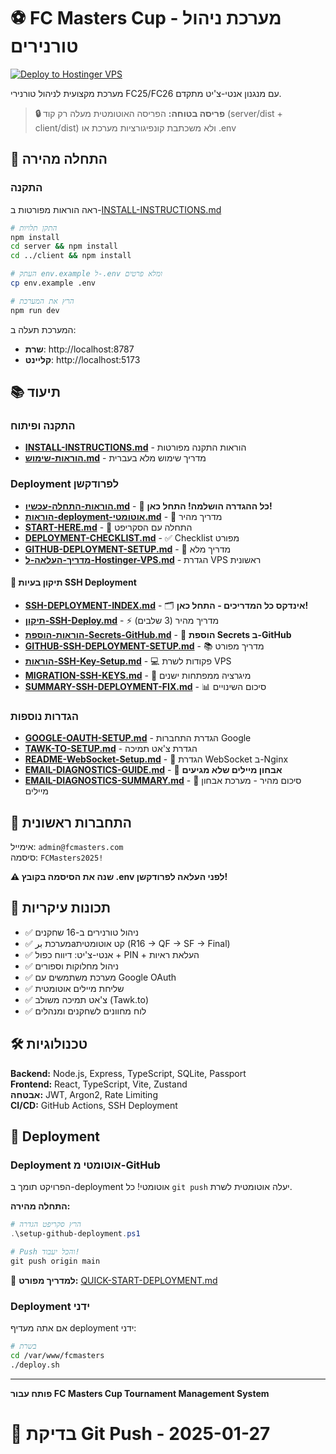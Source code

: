 # ⚽ FC Masters Cup - מערכת ניהול טורנירים

[![Deploy to Hostinger VPS](https://github.com/roizohar199/fcmasters/actions/workflows/deploy.yml/badge.svg)](https://github.com/roizohar199/fcmasters/actions/workflows/deploy.yml)

מערכת מקצועית לניהול טורנירי FC25/FC26 עם מנגנון אנטי-צ'יט מתקדם.

> **🔒 פריסה בטוחה:** הפריסה האוטומטית מעלה רק קוד (server/dist + client/dist) ולא משכתבת קונפיגורציות מערכת או .env

## 🚀 התחלה מהירה

### התקנה
ראה הוראות מפורטות ב-[INSTALL-INSTRUCTIONS.md](INSTALL-INSTRUCTIONS.md)

```bash
# התקן תלויות
npm install
cd server && npm install
cd ../client && npm install

# העתק env.example ל-.env ומלא פרטים
cp env.example .env

# הרץ את המערכת
npm run dev
```

המערכת תעלה ב:
- **שרת**: http://localhost:8787
- **קליינט**: http://localhost:5173

## 📚 תיעוד

### התקנה ופיתוח
- **[INSTALL-INSTRUCTIONS.md](INSTALL-INSTRUCTIONS.md)** - הוראות התקנה מפורטות
- **[הוראות-שימוש.md](הוראות-שימוש.md)** - מדריך שימוש מלא בעברית

### Deployment לפרודקשן
- **[הוראות-התחלה-עכשיו.md](הוראות-התחלה-עכשיו.md)** - 🎉 **כל ההגדרה הושלמה! התחל כאן!**
- **[הוראות-deployment-אוטומטי.md](הוראות-deployment-אוטומטי.md)** - 🎯 מדריך מהיר
- **[START-HERE.md](START-HERE.md)** - 🚀 התחלה עם הסקריפט
- **[DEPLOYMENT-CHECKLIST.md](DEPLOYMENT-CHECKLIST.md)** - ✅ Checklist מפורט
- **[GITHUB-DEPLOYMENT-SETUP.md](GITHUB-DEPLOYMENT-SETUP.md)** - 📖 מדריך מלא
- **[מדריך-העלאה-ל-Hostinger-VPS.md](מדריך-העלאה-ל-Hostinger-VPS.md)** - הגדרת VPS ראשונית

#### 🔧 תיקון בעיות SSH Deployment
- **[SSH-DEPLOYMENT-INDEX.md](SSH-DEPLOYMENT-INDEX.md)** - 🗂️ **אינדקס כל המדריכים - התחל כאן!**
- **[תיקון-SSH-Deploy.md](תיקון-SSH-Deploy.md)** - ⚡ מדריך מהיר (3 שלבים)
- **[הוראות-הוספת-Secrets-GitHub.md](הוראות-הוספת-Secrets-GitHub.md)** - 🔐 **הוספת Secrets ב-GitHub**
- **[GITHUB-SSH-DEPLOYMENT-SETUP.md](GITHUB-SSH-DEPLOYMENT-SETUP.md)** - 📚 מדריך מפורט
- **[הוראות-SSH-Key-Setup.md](הוראות-SSH-Key-Setup.md)** - 💻 פקודות לשרת VPS
- **[MIGRATION-SSH-KEYS.md](MIGRATION-SSH-KEYS.md)** - 🔄 מיגרציה ממפתחות ישנים
- **[SUMMARY-SSH-DEPLOYMENT-FIX.md](SUMMARY-SSH-DEPLOYMENT-FIX.md)** - 📊 סיכום השינויים

### הגדרות נוספות
- **[GOOGLE-OAUTH-SETUP.md](GOOGLE-OAUTH-SETUP.md)** - הגדרת התחברות Google
- **[TAWK-TO-SETUP.md](TAWK-TO-SETUP.md)** - הגדרת צ'אט תמיכה
- **[README-WebSocket-Setup.md](README-WebSocket-Setup.md)** - 🔌 הגדרת WebSocket ב-Nginx
- **[EMAIL-DIAGNOSTICS-GUIDE.md](EMAIL-DIAGNOSTICS-GUIDE.md)** - 📧 **אבחון מיילים שלא מגיעים**
- **[EMAIL-DIAGNOSTICS-SUMMARY.md](EMAIL-DIAGNOSTICS-SUMMARY.md)** - 📧 סיכום מהיר - מערכת אבחון מיילים

## 🔐 התחברות ראשונית

אימייל: `admin@fcmasters.com`  
סיסמה: `FCMasters2025!`

**⚠️ שנה את הסיסמה בקובץ .env לפני העלאה לפרודקשן!**

## 🎯 תכונות עיקריות

- ✅ ניהול טורנירים ב-16 שחקנים
- ✅ מערכת برaקט אוטומטית (R16 → QF → SF → Final)
- ✅ אנטי-צ'יט: דיווח כפול + PIN + העלאת ראיות
- ✅ ניהול מחלוקות וספורים
- ✅ מערכת משתמשים עם Google OAuth
- ✅ שליחת מיילים אוטומטית
- ✅ צ'אט תמיכה משולב (Tawk.to)
- ✅ לוח מחוונים לשחקנים ומנהלים

## 🛠️ טכנולוגיות

**Backend:** Node.js, Express, TypeScript, SQLite, Passport  
**Frontend:** React, TypeScript, Vite, Zustand  
**אבטחה:** JWT, Argon2, Rate Limiting  
**CI/CD:** GitHub Actions, SSH Deployment

## 🚀 Deployment

### Deployment אוטומטי מ-GitHub

הפרויקט תומך ב-deployment אוטומטי! כל `git push` יעלה אוטומטית לשרת.

**התחלה מהירה:**
```powershell
# הרץ סקריפט הגדרה
.\setup-github-deployment.ps1

# Push והכל יעבוד!
git push origin main
```

📖 **למדריך מפורט:** [QUICK-START-DEPLOYMENT.md](QUICK-START-DEPLOYMENT.md)

### Deployment ידני

אם אתה מעדיף deployment ידני:
```bash
# בשרת
cd /var/www/fcmasters
./deploy.sh
```

---

**פותח עבור FC Masters Cup Tournament Management System** 

# 🧪 בדיקת Git Push - 2025-01-27
